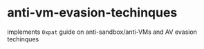 # anti-vm-evasion-techinques

implements `0xpat` guide on anti-sandbox/anti-VMs and AV evasion techinques


